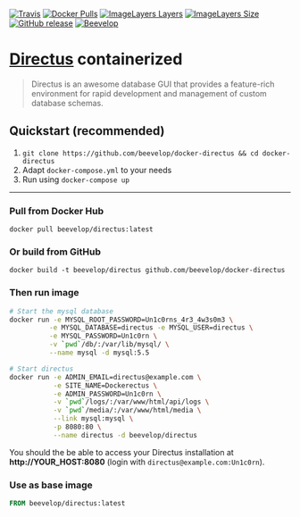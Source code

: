 [![Travis](https://shields.beevelop.com/travis/beevelop/docker-directus.svg?style=flat-square)](https://travis-ci.org/beevelop/docker-directus)
[![Docker Pulls](https://shields.beevelop.com/docker/pulls/beevelop/directus.svg?style=flat-square)](https://links.beevelop.com/d-directus)
[![ImageLayers Layers](https://shields.beevelop.com/imagelayers/layers/beevelop/directus/latest.svg?style=flat-square)](https://links.beevelop.com/d-directus)
[![ImageLayers Size](https://shields.beevelop.com/imagelayers/image-size/beevelop/directus/latest.svg?style=flat-square)](https://links.beevelop.com/d-directus)
[![GitHub release](https://shields.beevelop.com/github/release/beevelop/docker-directus.svg?style=flat-square)](https://github.com/beevelop/docker-directus/releases)
[![Beevelop](https://links.beevelop.com/honey-badge)](https://beevelop.com)

# [Directus](https://github.com/directus/directus) containerized

> Directus is an awesome database GUI that provides a feature-rich environment for rapid development and management of custom database schemas.

## Quickstart (recommended)
1. `git clone https://github.com/beevelop/docker-directus && cd docker-directus`
2. Adapt `docker-compose.yml` to your needs
3. Run using `docker-compose up`

----

### Pull from Docker Hub
```
docker pull beevelop/directus:latest
```

### Or build from GitHub
```
docker build -t beevelop/directus github.com/beevelop/docker-directus
```

### Then run image
```bash
# Start the mysql database
docker run -e MYSQL_ROOT_PASSWORD=Un1c0rns_4r3_4w3s0m3 \
          -e MYSQL_DATABASE=directus -e MYSQL_USER=directus \
          -e MYSQL_PASSWORD=Un1c0rn \
          -v `pwd`/db/:/var/lib/mysql/ \
          --name mysql -d mysql:5.5

# Start directus
docker run -e ADMIN_EMAIL=directus@example.com \
           -e SITE_NAME=Dockerectus \
           -e ADMIN_PASSWORD=Un1c0rn \
           -v `pwd`/logs/:/var/www/html/api/logs \
           -v `pwd`/media/:/var/www/html/media \
           --link mysql:mysql \
           -p 8080:80 \
           --name directus -d beevelop/directus
```

You should the be able to access your Directus installation at **http://YOUR_HOST:8080** (login with `directus@example.com:Un1c0rn`).

### Use as base image
```Dockerfile
FROM beevelop/directus:latest
```
